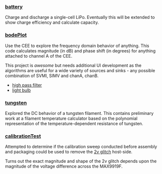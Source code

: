 ### [battery](https://github.com/itdaniher/ceeExperiments/tree/master/battery)

Charge and discharge a single-cell LiPo. Eventually this will be extended to show charge efficiency and calculate capacity.

### [bodePlot](https://github.com/itdaniher/ceeExperiments/tree/master/bodePlot)

Use the CEE to explore the frequency domain behavior of anything. This code calculates magnitude (in dB) and phase shift (in degrees) for anything attached to channel A of the CEE.

This project is _awesome_ but needs additional UI development as the algorithms are useful for a wide variety of sources and sinks - any possible combination of SVMI, SIMV and chanA, chanB.

* [high pass filter](http://i.imgur.com/Ik1v0.png)
* [light bulb](https://github.com/itdaniher/ceeExperiments/raw/master/tungsten/bodePlotLightBulb.png)

### [tungsten](https://github.com/itdaniher/ceeExperiments/tree/master/tungsten)

Explored the DC behavior of a tungsten filament. This contains preliminary work at a filament temperature calculator based on the polynomial representation of the temperature-dependent resistance of tungsten.

### [calibrationTest](https://github.com/itdaniher/ceeExperiments/tree/master/calibrationTest)

Attempted to determine if the calibration sweep conducted before assembly and packaging could be used to remove the [2v glitch](https://github.com/nonolith/CEE/issues/25) host-side.

Turns out the exact magnitude and shape of the 2v glitch depends upon the magnitude of the voltage difference across the MAX9919F.
